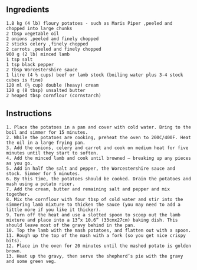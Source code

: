 <!-- SPDX-License-Identifier: zlib-acknowledgement -->
## Ingredients
    1.8 kg (4 lb) floury potatoes - such as Maris Piper ,peeled and chopped into large chunks
    2 tbsp vegetable oil
    2 onions ,peeled and finely chopped
    2 sticks celery ,finely chopped
    2 carrots ,peeled and finely chopped
    900 g (2 lb) minced lamb
    1 tsp salt
    1 tsp black pepper
    2 tbsp Worcestershire sauce
    1 litre (4 ½ cups) beef or lamb stock (boiling water plus 3-4 stock cubes is fine)
    120 ml (½ cup) double (heavy) cream
    120 g (8 tbsp) unsalted butter
    2 heaped tbsp cornflour (cornstarch)
## Instructions
    1. Place the potatoes in a pan and cover with cold water. Bring to the boil and simmer for 15 minutes.
    2. While the potatoes are cooking, preheat the oven to 200C/400F. Heat the oil in a large frying pan.
    3. Add the onions, celery and carrot and cook on medium heat for five minutes until they start to soften.
    4. Add the minced lamb and cook until browned – breaking up any pieces as you go.
    5. Add in half the salt and pepper, the Worcestershire sauce and stock. Simmer for 5 minutes.
    6. By this time, the potatoes should be cooked. Drain the potatoes and mash using a potato ricer.
    7. Add the cream, butter and remaining salt and pepper and mix together.
    8. Mix the cornflour with four tbsp of cold water and stir into the simmering lamb mixture to thicken the sauce (you may need to add a little more if you like it thicker).
    9. Turn off the heat and use a slotted spoon to scoop out the lamb mixture and place into a 13”x 10.6” (33cmx27cm) baking dish. This should leave most of the gravy behind in the pan.
    10. Top the lamb with the mash potatoes, and flatten out with a spoon.
    11. Rough up the top of the mash with a fork (so you get nice crispy bits).
    12. Place in the oven for 20 minutes until the mashed potato is golden brown.
    13. Heat up the gravy, then serve the shepherd’s pie with the gravy and some green veg.
